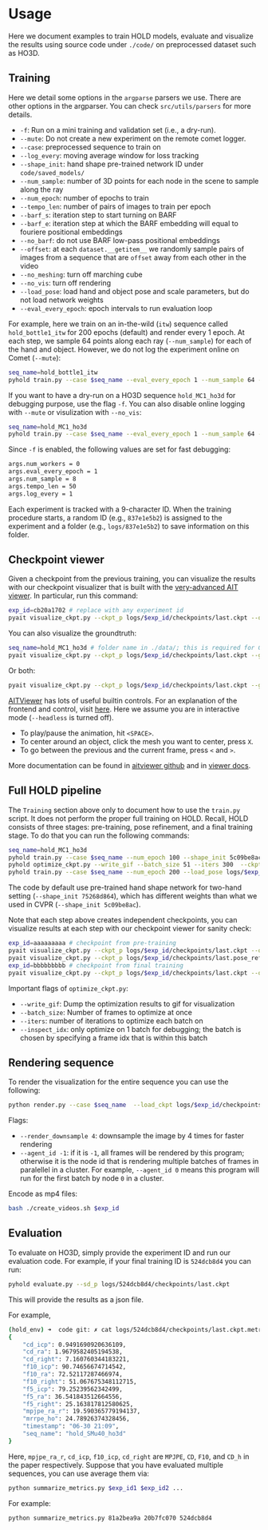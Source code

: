 # Usage

Here we document examples to train HOLD models, evaluate and visualize the results using source code under `./code/` on preprocessed dataset such as HO3D. 

## Training

Here we detail some options in the `argparse` parsers we use. There are other options in the argparser. You can check `src/utils/parsers` for more details.

- `-f`: Run on a mini training and validation set (i.e., a dry-run). 
- `--mute`: Do not create a new experiment on the remote comet logger.
- `--case`: preprocessed sequence to train on
- `--log_every`: moving average window for loss tracking
- `--shape_init`: hand shape pre-trained network ID under `code/saved_models/`
- `--num_sample`: number of 3D points for each node in the scene to sample along the ray
- `--num_epoch`: number of epochs to train
- `--tempo_len`: number of pairs of images to train per epoch
- `--barf_s`: iteration step to start turning on BARF
- `--barf_e`: iteration step at which the BARF embedding will equal to fouriere positional embeddings
- `--no_barf`: do not use BARF low-pass positional embeddings
- `--offset`: at each `dataset.__getitem__` we randomly sample pairs of images from a sequence that are `offset` away from each other in the video
- `--no_meshing`: turn off marching cube
- `--no_vis`: turn off rendering
- `--load_pose`: load hand and object pose and scale parameters, but do not load network weights
- `--eval_every_epoch`: epoch intervals to run evaluation loop

For example, here we train on an in-the-wild (`itw`) sequence called `hold_bottle1_itw` for 200 epochs (default) and render every 1 epoch. At each step, we sample 64 points along each ray (`--num_sample`) for each of the hand and object. However, we do not log the experiment online on Comet (`--mute`): 

```bash
seq_name=hold_bottle1_itw
pyhold train.py --case $seq_name --eval_every_epoch 1 --num_sample 64 --mute
```

If you want to have a dry-run on a HO3D sequence `hold_MC1_ho3d` for debugging purpose, use the flag `-f`. You can also disable online logging with `--mute` or visulization with `--no_vis`:

```bash
seq_name=hold_MC1_ho3d
pyhold train.py --case $seq_name --eval_every_epoch 1 --num_sample 64 -f --mute --no_vis
```

Since `-f` is enabled, the following values are set for fast debugging: 

```bash
args.num_workers = 0
args.eval_every_epoch = 1
args.num_sample = 8
args.tempo_len = 50
args.log_every = 1
```

Each experiment is tracked with a 9-character ID. When the training procedure starts, a random ID (e.g., `837e1e5b2`) is assigned to the experiment and a folder (e.g., `logs/837e1e5b2`) to save information on this folder.


## Checkpoint viewer

Given a checkpoint from the previous training, you can visualize the results with our checkpoint visualizer that is built with the [very-advanced AIT viewer](https://github.com/eth-ait/aitviewer). In particular, run this command:

```bash
exp_id=cb20a1702 # replace with any experiment id
pyait visualize_ckpt.py --ckpt_p logs/$exp_id/checkpoints/last.ckpt --ours
```

You can also visualize the groundtruth:

```bash
seq_name=hold_MC1_ho3d # folder name in ./data/; this is required for GT viewing
pyait visualize_ckpt.py --ckpt_p logs/$exp_id/checkpoints/last.ckpt --gt_ho3d --seq_name $seq_name
```

Or both:

```bash
pyait visualize_ckpt.py --ckpt_p logs/$exp_id/checkpoints/last.ckpt --gt_ho3d --ours --seq_name $seq_name
```

[AITViewer](https://github.com/eth-ait/aitviewer) has lots of useful builtin controls. For an explanation of the frontend and control, visit [here](https://eth-ait.github.io/aitviewer/frontend.html). Here we assume you are in interactive mode (`--headless` is turned off).

- To play/pause the animation, hit `<SPACE>`.
- To center around an object, click the mesh you want to center, press `X`.
- To go between the previous and the current frame, press `<` and `>`.

More documentation can be found in [aitviewer github](https://github.com/eth-ait/aitviewer) and in [viewer docs](https://eth-ait.github.io/aitviewer/frontend.html).

## Full HOLD pipeline

The `Training` section above only to document how to use the `train.py` script. It does not perform the proper full training on HOLD. Recall, HOLD consists of three stages: pre-training, pose refinement, and a final training stage. To do that you can run the following commands:

```bash
seq_name=hold_MC1_ho3d
pyhold train.py --case $seq_name --num_epoch 100 --shape_init 5c09be8ac # this yield exp_id <---------------HERE
pyhold optimize_ckpt.py --write_gif --batch_size 51 --iters 300  --ckpt_p logs/$exp_id/checkpoints/last.ckpt
pyhold train.py --case $seq_name --num_epoch 200 --load_pose logs/$exp_id/checkpoints/last.pose_ref --shape_init 5c09be8ac # this yield another exp_id
```

The code by default use pre-trained hand shape network for two-hand setting (`--shape_init 75268d864`), which has different weights than what we used in CVPR (`--shape_init 5c09be8ac`).

Note that each step above creates independent checkpoints, you can visualize results at each step with our checkpoint viewer for sanity check:

```bash
exp_id=aaaaaaaaa # checkpoint from pre-training
pyait visualize_ckpt.py --ckpt_p logs/$exp_id/checkpoints/last.ckpt --ours
pyait visualize_ckpt.py --ckpt_p logs/$exp_id/checkpoints/last.pose_ref --ours
exp_id=bbbbbbbbb # checkpoint from final training
pyait visualize_ckpt.py --ckpt_p logs/$exp_id/checkpoints/last.ckpt --ours
```

Important flags of `optimize_ckpt.py`:

- `--write_gif`: Dump the optimization results to gif for visualization
- `--batch_size`: Number of frames to optimize at once
- `--iters`: number of iterations to optimize each batch on
- `--inspect_idx`: only optimize on 1 batch for debugging; the batch is chosen by specifying a frame idx that is within this batch

## Rendering sequence

To render the visualization for the entire sequence you can use the following:

```bash
python render.py --case $seq_name  --load_ckpt logs/$exp_id/checkpoints/last.ckpt  --mute --agent_id -1 --render_downsample 4
```

Flags:

- `--render_downsample 4`: downsample the image by 4 times for faster rendering
- `--agent_id -1`: if it is `-1`, all frames will be rendered by this program; otherwise it is the node id that is rendering multiple batches of frames in paralellel in a cluster. For example, `--agent_id 0` means this program will run for the first batch by node `0` in a cluster.

Encode as mp4 files: 

```bash
bash ./create_videos.sh $exp_id
```

## Evaluation

To evaluate on HO3D, simply provide the experiment ID and run our evaluation code. For example, if your final training ID is `524dcb8d4` you can run: 

```bash
pyhold evaluate.py --sd_p logs/524dcb8d4/checkpoints/last.ckpt
```

This will provide the results as a json file. 

For example, 

```bash
(hold_env) ➜  code git: ✗ cat logs/524dcb8d4/checkpoints/last.ckpt.metric.json 
{
    "cd_icp": 0.9491690920636109,
    "cd_ra": 1.9679582405194538,
    "cd_right": 7.160760344183221,
    "f10_icp": 90.74656674714542,
    "f10_ra": 72.52117287466974,
    "f10_right": 51.067675348112715,
    "f5_icp": 79.25239562342499,
    "f5_ra": 36.541843512664556,
    "f5_right": 25.163817812580625,
    "mpjpe_ra_r": 19.590365779194137,
    "mrrpe_ho": 24.78926374328456,
    "timestamp": "06-30 21:09",
    "seq_name": "hold_SMu40_ho3d"
}
```

Here, `mpjpe_ra_r`, `cd_icp`, `f10_icp`, `cd_right` are `MPJPE`, `CD`, `F10`, and `CD_h` in the paper respectively. Suppose that you have evaluated multiple sequences, you can use average them via: 

```bash
python summarize_metrics.py $exp_id1 $exp_id2 ...
```

For example:

```bash
python summarize_metrics.py 81a2bea9a 20b7fc070 524dcb8d4 
```
